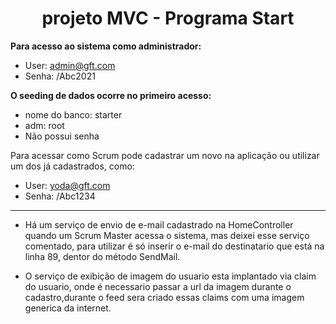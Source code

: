 <h1 align="center">projeto MVC - Programa Start</h1>

**Para acesso ao sistema como administrador:**
- User: admin@gft.com
- Senha: /Abc2021

**O seeding de dados ocorre no primeiro acesso:**
- nome do banco: starter
- adm: root
- Não possui senha


Para acessar como Scrum pode cadastrar um novo na aplicação ou utilizar um dos já cadastrados, como:
- User: yoda@gft.com
- Senha: /Abc1234

<hr>

- Há um serviço de envio de e-mail cadastrado na HomeController quando um Scrum Master acessa o sistema, mas deixei esse serviço comentado, para utilizar é só inserir o e-mail do destinatario que está na linha 89, dentor do método SendMail.

- O serviço de exibição de imagem do usuario esta implantado via claim do usuario, onde é necessario passar a url da imagem durante o cadastro,durante o feed sera criado essas claims com uma imagem generica da internet.



